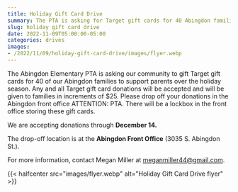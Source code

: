 ```yaml
--- 
title: Holiday Gift Card Drive
summary: The PTA is asking for Target gift cards for 40 Abingdon families for the holiday season.
slug: holiday gift card drive
date: 2022-11-09T05:00:00-05:00
categories: drives
images: 
- /2022/11/09/holiday-gift-card-drive/images/flyer.webp
---
```


The Abingdon Elementary PTA is asking our community to gift Target gift cards for 40 of our Abingdon families to support parents over the holiday season. Any and all Target gift card donations will be accepted and will be given to families in increments of $25. Please drop off your donations in the Abingdon front office ATTENTION: PTA. There will be a lockbox in the front office storing these gift cards.

We are accepting donations through **December 14.**  

The drop-off location is at the **Abingdon Front Office** (3035 S. Abingdon St.).

For more information, contact Megan Miller at meganmiller44@gmail.com.

{{< halfcenter src="images/flyer.webp" alt="Holiday Gift Card Drive flyer" >}}